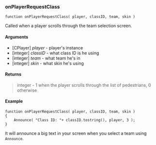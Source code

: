 ### onPlayerRequestClass
```Squirrel
function onPlayerRequestClass( player, classID, team, skin )
```

Called when a player scrolls through the team selection screen.

#### Arguments

- [CPlayer] *player* - player's instance
- [integer] *classID* - what class ID is he using
- [integer] *team* - what team he's in
- [integer] *skin* - what skin he's using

#### Returns

> integer - 1 when the player scrolls through the list of pedestrians, 0 otherwise

#### Example
```Squirrel
function onPlayerRequestClass( player, classID, team, skin )
{
    Announce( "Class ID: "+ classID.tostring(), player, 3 );
}
```

It will announce a big text in your screen when you select a team using `Announce`.